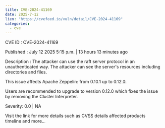 ```yaml
--- 
title: CVE-2024-41169
date: 2025-7-12
lien: "https://cvefeed.io/vuln/detail/CVE-2024-41169"
categories:
  - cve
---
```


CVE ID : CVE-2024-41169

Published :  July 12
2025
5:15 p.m. | 13 hours
13 minutes ago

Description : The attacker can use the raft server protocol in an unauthenticated way. The attacker can see the server's resources
including directories and files.

This issue affects Apache Zeppelin: from 0.10.1 up to 0.12.0.

Users are recommended to upgrade to version 0.12.0
which fixes the issue by removing the Cluster Interpreter.

Severity: 0.0 | NA

Visit the link for more details
such as CVSS details
affected products
timeline
and more...
